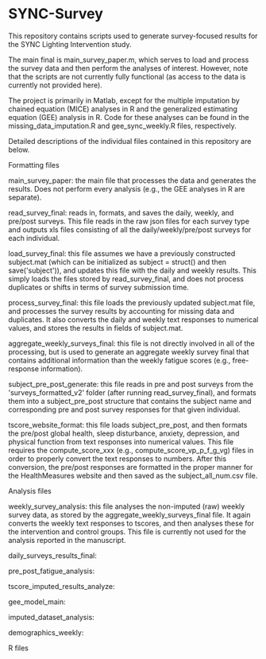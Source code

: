 # SYNC-Survey
This repository contains scripts used to generate survey-focused results for the SYNC Lighting Intervention study. 

The main final is main_survey_paper.m, which serves to load and process the survey data and then perform the analyses of interest. However, note that the scripts are not currently fully functional (as access to the data is currently not provided here). 

The project is primarily in Matlab, except for the multiple imputation by chained equation (MICE) analyses in R and the generalized estimating equation (GEE) analysis in R. Code for these analyses can be found in the missing_data_imputation.R and gee_sync_weekly.R files, respectively. 

Detailed descriptions of the individual files contained in this repository are below.

Formatting files

main_survey_paper: the main file that processes the data and generates the results. Does not perform every analysis (e.g., the GEE analyses in R are separate). 

read_survey_final: reads in, formats, and saves the daily, weekly, and pre/post surveys. This file reads in the raw json files for each survey type and outputs xls files consisting of all the daily/weekly/pre/post surveys for each individual. 

load_survey_final: this file assumes we have a previously constructed subject.mat (which can be initialized as subject = struct() and then save('subject')), and updates this file with the daily and weekly results. This simply loads the files stored by read_survey_final, and does not process duplicates or shifts in terms of survey submission time. 

process_survey_final: this file loads the previously updated subject.mat file, and processes the survey results by accounting for missing data and duplicates. It also converts the daily and weekly text responses to numerical values, and stores the results in fields of subject.mat. 

aggregate_weekly_surveys_final: this file is not directly involved in all of the processing, but is used to generate an aggregate weekly survey final that contains additional information than the weekly fatigue scores (e.g., free-response information). 

subject_pre_post_generate: this file reads in pre and post surveys from the 'surveys_formatted_v2' folder (after running read_survey_final), and formats them into a subject_pre_post structure that contains the subject name and corresponding pre and post survey responses for that given individual. 

tscore_website_format: this file loads subject_pre_post, and then formats the pre/post global health, sleep disturbance, anxiety, depression, and physical function from text responses into numerical values. This file requires the compute_score_xxx (e.g., compute_score_vp_p_f_g_vg) files in order to properly convert the text responses to numbers. After this conversion, the pre/post responses are formatted in the proper manner for the HealthMeasures website and then saved as the subject_all_num.csv file.  

Analysis files

weekly_survey_analysis: this file analyses the non-imputed (raw) weekly survey data, as stored by the aggregate_weekly_surveys_final file. It again converts the weekly text responses to tscores, and then analyses these for the intervention and control groups. This file is currently not used for the analysis reported in the manuscript. 

daily_surveys_results_final: 

pre_post_fatigue_analysis:

tscore_imputed_results_analyze:

gee_model_main: 

imputed_dataset_analysis:

demographics_weekly:

R files 


